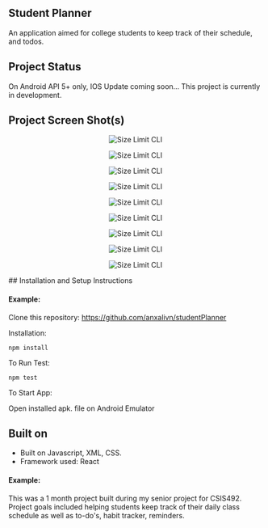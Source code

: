 ## Student Planner

An application aimed for college students to keep track of their schedule, and todos. 

## Project Status

On Android API 5+ only, IOS Update coming soon...
This project is currently in development.

## Project Screen Shot(s)


<p align="center">
  <img src="./img/1.png" alt="Size Limit CLI" >
</p>
<p align="center">
  <img src="./img/2.png" alt="Size Limit CLI">
</p>
<p align="center">
  <img src="./img/3.png" alt="Size Limit CLI" >
</p>
<p align="center">
  <img src="./img/4.png" alt="Size Limit CLI" >
</p>
<p align="center">
  <img src="./img/5.png" alt="Size Limit CLI" >
</p>
<p align="center">
  <img src="./img/6.png" alt="Size Limit CLI" >
</p>
<p align="center">
  <img src="./img/7.png" alt="Size Limit CLI" >
</p>
<p align="center">
  <img src="./img/8.png" alt="Size Limit CLI" >
</p>
<p align="center">
  <img src="./img/9.png" alt="Size Limit CLI" >
</p>
## Installation and Setup Instructions

#### Example:  

Clone this repository: https://github.com/anxalivn/studentPlanner

Installation:

`npm install`  

To Run Test:  

`npm test`  

To Start App:

Open installed apk. file on Android Emulator

## Built on

  - Built on Javascript, XML, CSS.
  - Framework used: React
    

#### Example:  

This was a 1 month project built during my senior project for CSIS492. Project goals included helping students keep track of their daily class schedule as well as to-do's, habit tracker, reminders.

